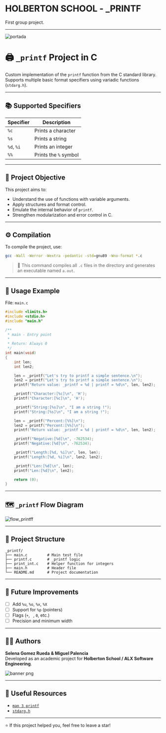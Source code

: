 # HOLBERTON SCHOOL - _PRINTF

First group project.

---

![portada](https://github.com/user-attachments/assets/ce0e3689-88df-4eae-a59b-8636195a6bc2)



# 🖨️ `_printf` Project in C

Custom implementation of the `printf` function from the C standard library.  
Supports multiple basic format specifiers using variadic functions (`stdarg.h`).

---

## 📚 Supported Specifiers

| Specifier | Description            |
|-----------|------------------------|
| `%c`      | Prints a character     |
| `%s`      | Prints a string        |
| `%d`, `%i`| Prints an integer      |
| `%%`      | Prints the `%` symbol  |

---

## 🧠 Project Objective

This project aims to:

- Understand the use of functions with variable arguments.
- Apply structures and format control.
- Emulate the internal behavior of `printf`.
- Strengthen modularization and error control in C.

---

## ⚙️ Compilation

To compile the project, use:

```bash
gcc -Wall -Werror -Wextra -pedantic -std=gnu89 -Wno-format *.c
```

> 📌 This command compiles all `.c` files in the directory and generates an executable named `a.out`.

---

## 🧪 Usage Example

File: `main.c`

```c
#include <limits.h>
#include <stdio.h>
#include "main.h"

/**
 * main - Entry point
 *
 * Return: Always 0
 */
int main(void)
{
    int len;
    int len2;

    len = _printf("Let's try to printf a simple sentence.\n");
    len2 = printf("Let's try to printf a simple sentence.\n");
    printf("Return value: _printf = %d | printf = %d\n", len, len2);

    _printf("Character:[%c]\n", 'H');
    printf("Character:[%c]\n", 'H');

    _printf("String:[%s]\n", "I am a string !");
    printf("String:[%s]\n", "I am a string !");

    len = _printf("Percent:[%%]\n");
    len2 = printf("Percent:[%%]\n");
    printf("Return value: _printf = %d | printf = %d\n", len, len2);

    _printf("Negative:[%d]\n", -762534);
    printf("Negative:[%d]\n", -762534);

    _printf("Length:[%d, %i]\n", len, len);
    printf("Length:[%d, %i]\n", len2, len2);

    _printf("Len:[%d]\n", len);
    printf("Len:[%d]\n", len2);

    return (0);
}
```

---

## 🗺️ `_printf` Flow Diagram

![flow_printff](https://github.com/user-attachments/assets/165d6649-9914-4d57-8db5-8e7d1ace622a)

---

## 📁 Project Structure

```
_printf/
├── main.c         # Main test file
├── printf.c       # _printf logic
├── print_int.c    # Helper function for integers
├── main.h         # Header file
└── README.md      # Project documentation
```

---

## 📌 Future Improvements

- [ ] Add `%u`, `%o`, `%x`, `%X`
- [ ] Support for `%p` (pointers)
- [ ] Flags (`+`, ` `, `0`, etc.)
- [ ] Precision and minimum width

---

## 👩‍💻 Authors

**Selena Gomez Rueda**  **& Miguel Palencia**  
Developed as an academic project for **Holberton School / ALX Software Engineering**.

![banner png](https://github.com/user-attachments/assets/8c8328c1-682c-4cdb-99cb-b4e8a018a3a7)

---

## 🔗 Useful Resources

- [`man 3 printf`](https://man7.org/linux/man-pages/man3/printf.3.html)
- [`stdarg.h`](https://en.cppreference.com/w/c/variadic)

---

⭐ If this project helped you, feel free to leave a star!
